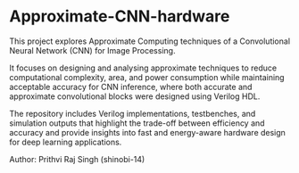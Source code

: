 # Approximate-CNN-hardware
This project explores Approximate Computing techniques of a Convolutional Neural Network (CNN) for Image Processing.

It focuses on designing and analysing approximate techniques to reduce computational complexity, area, and power consumption while maintaining acceptable accuracy for CNN inference, where both accurate and approximate convolutional blocks were designed using Verilog HDL. 

The repository includes Verilog implementations, testbenches, and simulation outputs that highlight the trade-off between efficiency and accuracy and provide insights into fast and energy-aware hardware design for deep learning applications.

Author: Prithvi Raj Singh (shinobi-14)
